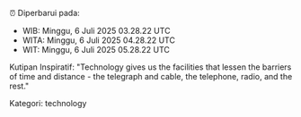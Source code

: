 ⏰ Diperbarui pada:
- WIB: Minggu, 6 Juli 2025 03.28.22 UTC
- WITA: Minggu, 6 Juli 2025 04.28.22 UTC
- WIT: Minggu, 6 Juli 2025 05.28.22 UTC

Kutipan Inspiratif:
"Technology gives us the facilities that lessen the barriers of time and distance - the telegraph and cable, the telephone, radio, and the rest."


Kategori: technology

